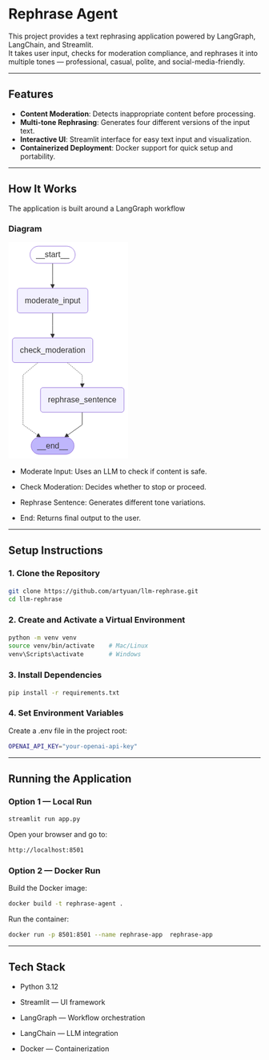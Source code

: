 # Rephrase Agent

This project provides a text rephrasing application powered by LangGraph, LangChain, and Streamlit.  
It takes user input, checks for moderation compliance, and rephrases it into multiple tones — professional, casual, polite, and social-media-friendly.

---

## Features

- **Content Moderation**: Detects inappropriate content before processing.
- **Multi-tone Rephrasing**: Generates four different versions of the input text.
- **Interactive UI**: Streamlit interface for easy text input and visualization.
- **Containerized Deployment**: Docker support for quick setup and portability.

---

## How It Works
The application is built around a LangGraph workflow

### Diagram
![Workflow Diagram](images/rephrase_agent.png)

- Moderate Input: Uses an LLM to check if content is safe.

- Check Moderation: Decides whether to stop or proceed.

- Rephrase Sentence: Generates different tone variations.

- End: Returns final output to the user.

---

## Setup Instructions

### 1. Clone the Repository
```bash
git clone https://github.com/artyuan/llm-rephrase.git
cd llm-rephrase
```

### 2. Create and Activate a Virtual Environment
```bash
python -m venv venv
source venv/bin/activate    # Mac/Linux
venv\Scripts\activate       # Windows
```
### 3. Install Dependencies
```bash
pip install -r requirements.txt
```
### 4. Set Environment Variables
Create a .env file in the project root:
```bash
OPENAI_API_KEY="your-openai-api-key"
```

---

## Running the Application
### Option 1 — Local Run
```bash
streamlit run app.py
```
Open your browser and go to:
```bash
http://localhost:8501
```
### Option 2 — Docker Run
Build the Docker image:
```bash
docker build -t rephrase-agent .
```
Run the container:
```bash
docker run -p 8501:8501 --name rephrase-app  rephrase-app
```

---

## Tech Stack

- Python 3.12

- Streamlit — UI framework

- LangGraph — Workflow orchestration

- LangChain — LLM integration

- Docker — Containerization

